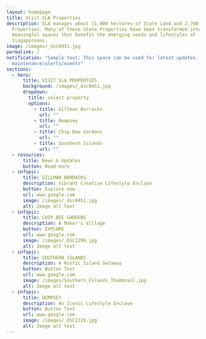 ```yaml
---
layout: homepage
title: Visit SLA Properties
description: SLA manages about 11,000 hectares of State Land and 2,700 State
  Properties. Many of these State Properties have been transformed into
  meaningful spaces that benefit the emerging needs and lifestyles of
  Singaporeans.
image: /images/_dsc0451.jpg
permalink: /
notification: "Sample text: This space can be used for latest updates. ie
  maintenance/alerts/events"
sections:
  - hero:
      title: VISIT SLA PROPERTIES
      background: /images/_dsc0451.jpg
      dropdown:
        title: select property
        options:
          - title: Gillman Barracks
            url: ""
          - title: Dempsey
            url: ""
          - title: Chip Bee Gardens
            url: ""
          - title: Southern Islands
            url: ""
  - resources:
      title: News & Updates
      button: Read more
  - infopic:
      title: GILLMAN BARRACKS
      description: Vibrant Creative LIfestyle Enclave
      button: Explore now
      url: www.google.com
      image: /images/_dsc0451.jpg
      alt: Image alt text
  - infopic:
      title: CHIP BEE GARDENS
      description: A Maker's Village
      button: EXPLORE
      url: www.google.com
      image: /images/_DSC2299.jpg
      alt: Image alt text
  - infopic:
      title: SOUTHERN ISLANDS
      description: A Rustic Island Getaway
      button: Button Text
      url: www.google.com
      image: /images/Southern_Islands_Thumbnail.jpg
      alt: Image alt text
  - infopic:
      title: DEMPSEY
      description: An Iconic Lifestyle Enclave
      button: Button Text
      url: www.google.com
      image: /images/_DSC2229.jpg
      alt: Image alt text
---
```

